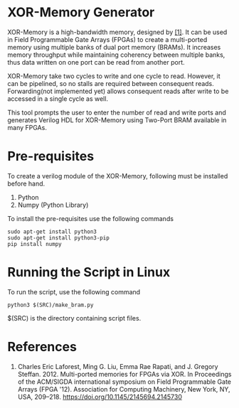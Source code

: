 # XOR-Memory Generator
XOR-Memory is a high-bandwidth memory, designed by [[1]](https://dl.acm.org/doi/10.1145/2145694.2145730). It can be used in Field Programmable Gate Arrays (FPGAs) to create a multi-ported memory using multiple banks of dual port memory (BRAMs). It increases memory throughput while maintaining coherency between multiple banks, thus data written on one port can be read from another port.

XOR-Memory take two cycles to write and one cycle to read. However, it can be pipelined, so no stalls are required between consequent reads. Forwarding(not implemented yet) allows consequent reads after write to be accessed in a single cycle as well.

This tool prompts the user to enter the number of read and write ports and generates Verilog HDL for XOR-Memory using Two-Port BRAM available in many FPGAs.

# Pre-requisites
To create a verilog module of the XOR-Memory, following must be installed before hand.
1. Python 
2. Numpy (Python Library)

To install the pre-requisites use the following commands
```
sudo apt-get install python3
sudo apt-get install python3-pip
pip install numpy
```

# Running the Script in Linux
To run the script, use the following command
```
python3 $(SRC)/make_bram.py
```
$(SRC) is the directory containing script files.


# References
1. Charles Eric Laforest, Ming G. Liu, Emma Rae Rapati, and J. Gregory Steffan. 2012. Multi-ported memories for FPGAs via XOR. In Proceedings of the ACM/SIGDA international symposium on Field Programmable Gate Arrays (FPGA '12). Association for Computing Machinery, New York, NY, USA, 209–218. https://doi.org/10.1145/2145694.2145730
